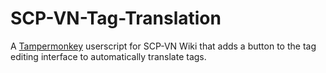 # SCP-VN-Tag-Translation

A [Tampermonkey](https://chrome.google.com/webstore/detail/tampermonkey/dhdgffkkebhmkfjojejmpbldmpobfkfo) userscript for SCP-VN Wiki that adds a button to the tag editing interface to automatically translate tags.